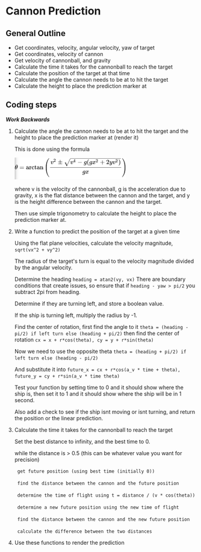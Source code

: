 # Cannon Prediction
## General Outline
- Get coordinates, velocity, angular velocity, yaw of target
- Get coordinates, velocity of cannon
- Get velocity of cannonball, and gravity
- Calculate the time it takes for the cannonball to reach the target
- Calculate the position of the target at that time
- Calculate the angle the cannon needs to be at to hit the target
- Calculate the height to place the prediction marker at

## Coding steps
**_Work Backwards_**

1. Calculate the angle the cannon needs to be at to hit the target and the height to place the prediction marker at (render it)

    This is done using the formula

    ![theta = arctan((v^2 +- sqrt(v^4 - g(gx^2 + 2yv^2)))/gx)](./formula.png)

    where v is the velocity of the cannonball, g is the acceleration due to gravity, x is the flat distance between the cannon and the target, and y is the height difference between the cannon and the target.

    Then use simple trigonometry to calculate the height to place the prediction marker at.

2. Write a function to predict the position of the target at a given time

    Using the flat plane velocities, calculate the velocity magnitude, ```sqrt(vx^2 + vy^2)```

    The radius of the target's turn is equal to the velocity magnitude divided by the angular velocity.

    Determine the heading ```heading = atan2(vy, vx)```
    There are boundary conditions that create issues, so ensure that if ```heading - yaw > pi/2``` you subtract 2pi from heading.

    Determine if they are turning left, and store a boolean value.

    If the ship is turning left, multiply the radius by -1.

    Find the center of rotation, first find the angle to it ```theta = (heading - pi/2) if left turn else (heading + pi/2)``` then find the center of rotation ```cx = x + r*cos(theta), cy = y + r*sin(theta)```

    Now we need to use the opposite theta ```theta = (heading + pi/2) if left turn else (heading - pi/2)```

    And substitute it into ```future_x = cx + r*cos(a_v * time + theta), future_y = cy + r*sin(a_v * time theta)```

    Test your function by setting time to 0 and it should show where the ship is, then set it to 1 and it should show where the ship will be in 1 second.

    Also add a check to see if the ship isnt moving or isnt turning, and return the position or the linear prediction.

3. Calculate the time it takes for the cannonball to reach the target

    Set the best distance to infinity, and the best time to 0.

    while the distance is > 0.5 (this can be whatever value you want for precision)
        
        get future position (using best time (initially 0))

        find the distance between the cannon and the future position

        determine the time of flight using t = distance / (v * cos(theta))

        determine a new future position using the new time of flight

        find the distance between the cannon and the new future position

        calculate the difference between the two distances

4. Use these functions to render the prediction
